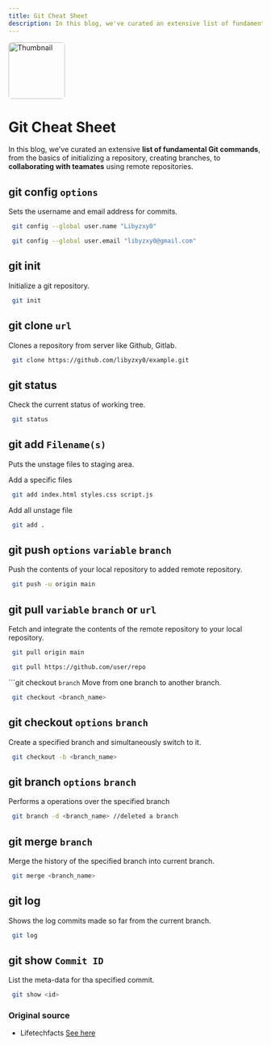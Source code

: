 ```yaml
---
title: Git Cheat Sheet
description: In this blog, we've curated an extensive list of fundamental Git commands, from the basics of initializing a repository, creating branches, to collaborating with teamates using remote repositories.
---
```


<img style="height: 7rem; border-radius: 6px;" src="https://git-scm.com/images/logo@2x.png" alt="Thumbnail" />

# Git Cheat Sheet
In this blog, we've curated an extensive **list of fundamental Git commands**, from the basics of initializing a repository, creating branches, to **collaborating with teamates** using remote repositories.

## git config ``options``
Sets the username and email address for commits.
```sh
 git config --global user.name "Libyzxy0"
```
```sh
 git config --global user.email "libyzxy0@gmail.com"
```

## git init
Initialize a git repository. 
```sh
 git init
```

## git clone ``url``
Clones a repository from server like Github, Gitlab.

```sh
 git clone https://github.com/libyzxy0/example.git
```

## git status
Check the current status of working tree.
```sh
 git status
```

## git add ```Filename(s)```
Puts the unstage files to staging area.

Add a specific files
```sh
 git add index.html styles.css script.js
```
Add all unstage file
```sh
 git add .
```

## git push ``options`` ``variable`` ``branch``
Push the contents of your local repository to added remote repository. 
```sh
 git push -u origin main
```

## git pull ``variable`` ``branch`` or ``url``
Fetch and integrate the contents of the remote repository to your local repository. 

```sh
 git pull origin main
```
```sh
 git pull https://github.com/user/repo
```

```git checkout ``branch``
Move from one branch to another branch.

```sh
 git checkout <branch_name>
```

## git checkout ``options`` ``branch``
Create a specified branch and simultaneously switch to it. 
```sh
 git checkout -b <branch_name>
```

## git branch ``options`` ``branch``
Performs a operations over the specified branch
```sh
 git branch -d <branch_name> //deleted a branch
```

## git merge ``branch``
Merge the history of the specified branch into current branch. 
```sh
 git merge <branch_name>
```

## git log
Shows the log commits made so far from the current branch. 
```sh
 git log
```

## git show ``Commit ID``
List the meta-data for tha specified commit. 

```sh
 git show <id>
```

### Original source 
* Lifetechfacts [See here](https://www.facebook.com/100068876440491/posts/pfbid02BQf3NgvrM65bSAPQrjJFDeeuWjmarun7eS1Ybc7zHQQksXBew7um5Zzk5ft1yKwTl/?app=fbl)